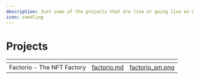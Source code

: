 ```yaml
---
description: Just some of the projects that are live or going live on Lamina1 Day 1.
icon: seedling
---
```


# Projects



<table data-view="cards"><thead><tr><th></th><th data-type="content-ref"></th><th data-hidden data-card-cover data-type="files"></th></tr></thead><tbody><tr><td>Factorio - The NFT Factory</td><td><a href="factorio.md">factorio.md</a></td><td><a href="../../.gitbook/assets/factorio_sm.png">factorio_sm.png</a></td></tr></tbody></table>
